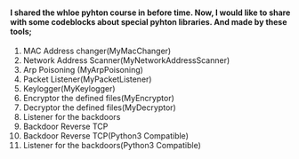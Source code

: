 #### I shared the whloe pyhton course in before time. Now, I would like to share with some codeblocks about special pyhton libraries. And made by these tools;
1) MAC Address changer(MyMacChanger)
2) Network Address Scanner(MyNetworkAddressScanner)
3) Arp Poisoning (MyArpPoisoning)
4) Packet Listener(MyPacketListener)
5) Keylogger(MyKeylogger)
6) Encryptor the defined files(MyEncryptor)
7) Decryptor the defined files(MyDecryptor)
8) Listener for the backdoors
9) Backdoor Reverse TCP
10) Backdoor Reverse TCP(Python3 Compatible)
11) Listener for the backdoors(Python3 Compatible)